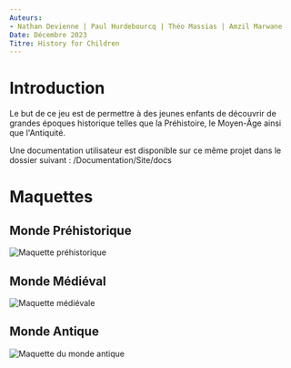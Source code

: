 ```yaml
---
Auteurs:
- Nathan Devienne | Paul Hurdebourcq | Théo Massias | Amzil Marwane
Date: Décembre 2023
Titre: History for Children
---
```


# Introduction

Le but de ce jeu est de permettre à des jeunes enfants de découvrir
de grandes époques historique telles que la Préhistoire, le Moyen-Âge ainsi que l'Antiquité.

Une documentation utilisateur est disponible sur ce même projet dans le dossier suivant : /Documentation/Site/docs

# Maquettes

## Monde Préhistorique

![Maquette
préhistorique](https://raw.githubusercontent.com/Akvir03/HistoryForChildren/main/Documentation/Maquette/Pré-histoire%201ere%20personne.png)

## Monde Médiéval

![Maquette
médiévale](https://raw.githubusercontent.com/Akvir03/HistoryForChildren/main/Documentation/Maquette/Epoque%20médiévale.png)

## Monde Antique

![Maquette du monde
antique](https://raw.githubusercontent.com/Akvir03/HistoryForChildren/main/Documentation/Maquette/Antiquité.png)
